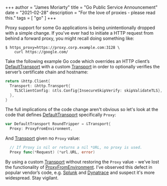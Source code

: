 +++
author = "James Moriarty"
title = "Go Public Service Announcement"
date = "2021-02-28"
description = "For the love of proxies - please read this."
tags = [
  "go"
]
+++

Proxy support for some Go applications is being unintentionally dropped with a simple change. If you've ever had to initiate a HTTP request from behind a forward proxy, you might recall doing something like:

```
$ https_proxy=https://proxy.corp.example.com:3128 \
    curl https://google.com/
```

Take the following example Go code which overrides an HTTP client’s [DefaultTransport](https://golang.org/src/net/http/transport.go) with a custom [Transport](https://golang.org/src/net/http/transport.go) in order to optionally verifies the server’s certificate chain and hostname:

```go
return &http.Client{
  Transport: &http.Transport{
    TLSClientConfig: &tls.Config{InsecureSkipVerify: skipValidateTLS},
  },
}
```

The full implications of the code change aren't obvious so let's look at the code that defines [DefaultTransport](https://golang.org/src/net/http/transport.go) specifically `Proxy`:

```go
var DefaultTransport RoundTripper = &Transport{
  Proxy: ProxyFromEnvironment,
```

And [Transport](https://golang.org/src/net/http/transport.go) given no `Proxy` value:

```go
  // If Proxy is nil or returns a nil *URL, no proxy is used.
  Proxy func(*Request) (*url.URL, error)
```

By using a custom [Transport](https://golang.org/src/net/http/transport.go) without restoring the `Proxy` value - we've lost the functionality of [ProxyFromEnvironment](https://golang.org/src/net/http/transport.go?s=16634:16691#L427). I’ve observed this defect in popular vendor’s code, e.g. [Splunk](https://github.com/splunk/terraform-provider-splunk/commit/db4b03158b1bdfff09d911ab3a8ae09bd3bfad98) and [Dynatrace](https://github.com/Dynatrace/dynatrace-oneagent-operator/commit/a7b8d1a93920aaeb4239bc166cd25a184ffb0385#diff-4646a4f3b1c8bd9f12c17882703cd1bebbcc8fe28819157d8be73ee01d33cccdR141) and suspect it's more widespread. Stay vigilant.
